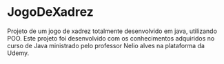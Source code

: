 # JogoDeXadrez
Projeto de um jogo de xadrez totalmente desenvolvido em java, utilizando POO.
Este projeto foi desenvolvido com os conhecimentos adquiridos no curso de Java ministrado pelo professor Nelio alves na plataforma da Udemy.
